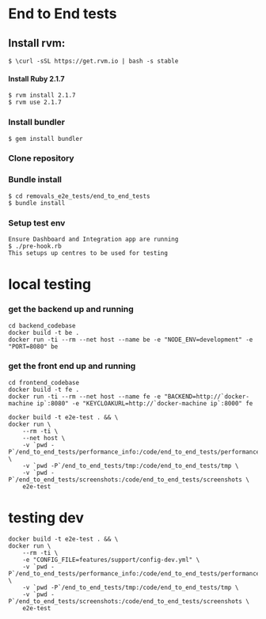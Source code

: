 # End to End tests 

## Install rvm:
```
$ \curl -sSL https://get.rvm.io | bash -s stable
```
#### Install Ruby 2.1.7
```
$ rvm install 2.1.7
$ rvm use 2.1.7
```
### Install bundler
```
$ gem install bundler
```
### Clone repository

### Bundle install
```
$ cd removals_e2e_tests/end_to_end_tests
$ bundle install
```
### Setup test env
```
Ensure Dashboard and Integration app are running
$ ./pre-hook.rb
This setups up centres to be used for testing
```

# local testing

### get the backend up and running

```shell
cd backend_codebase
docker build -t be .
docker run -ti --rm --net host --name be -e "NODE_ENV=development" -e "PORT=8080" be
```

### get the front end up and running

```shell
cd frontend_codebase
docker build -t fe .
docker run -ti --rm --net host --name fe -e "BACKEND=http://`docker-machine ip`:8080" -e "KEYCLOAKURL=http://`docker-machine ip`:8000" fe
```

```shell
docker build -t e2e-test . && \
docker run \
    --rm -ti \
    --net host \
    -v `pwd -P`/end_to_end_tests/performance_info:/code/end_to_end_tests/performance_info \
    -v `pwd -P`/end_to_end_tests/tmp:/code/end_to_end_tests/tmp \
    -v `pwd -P`/end_to_end_tests/screenshots:/code/end_to_end_tests/screenshots \
    e2e-test
```


# testing dev

```shell
docker build -t e2e-test . && \
docker run \
    --rm -ti \
    -e "CONFIG_FILE=features/support/config-dev.yml" \
    -v `pwd -P`/end_to_end_tests/performance_info:/code/end_to_end_tests/performance_info \
    -v `pwd -P`/end_to_end_tests/tmp:/code/end_to_end_tests/tmp \
    -v `pwd -P`/end_to_end_tests/screenshots:/code/end_to_end_tests/screenshots \
    e2e-test
```
